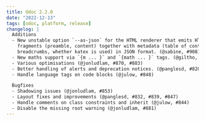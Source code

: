 ```yaml
---
title: Odoc 2.2.0
date: "2022-12-13"
tags: [odoc, platform, release]
changelog: |
  Additions
  - New unstable option `--as-json` for the HTML renderer that emits HTML
    fragments (preamble, content) together with metadata (table of contents,
    breadcrumbs, whether katex is used) in JSON format. (@sabine, #908)
  - New maths support via `{m ... }` and `{math ... }` tags. (@giltho, @gpetiot, #886)
  - Various optimisations (@jonludlam, #870, #883)
  - Better handling of alerts and deprecation notices. (@panglesd, #828)
  - Handle language tags on code blocks (@julow, #848)

  Bugfixes
  - Shadowing issues (@jonludlam, #853)
  - Layout fixes and improvements (@panglesd, #832, #839, #847) 
  - Handle comments on class constraints and inherit (@julow, #844)
  - Disable the missing root warning (@jonludlam, #881)
---
```


